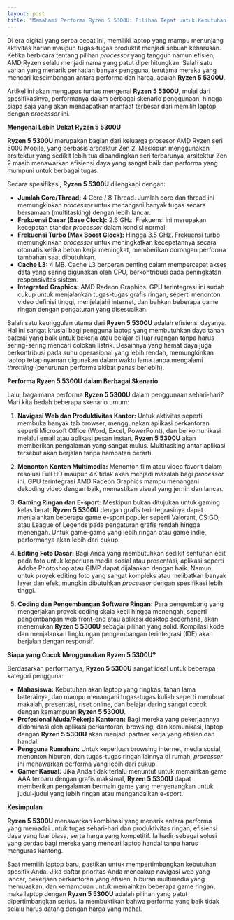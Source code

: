 ```yaml
---
layout: post
title: "Memahami Performa Ryzen 5 5300U: Pilihan Tepat untuk Kebutuhan Sehari-hari dan Produktivitas Ringan"
---
```


Di era digital yang serba cepat ini, memiliki laptop yang mampu menunjang aktivitas harian maupun tugas-tugas produktif menjadi sebuah keharusan. Ketika berbicara tentang pilihan *processor* yang tangguh namun efisien, AMD Ryzen selalu menjadi nama yang patut diperhitungkan. Salah satu varian yang menarik perhatian banyak pengguna, terutama mereka yang mencari keseimbangan antara performa dan harga, adalah **Ryzen 5 5300U**.

Artikel ini akan mengupas tuntas mengenai **Ryzen 5 5300U**, mulai dari spesifikasinya, performanya dalam berbagai skenario penggunaan, hingga siapa saja yang akan mendapatkan manfaat terbesar dari memilih laptop dengan *processor* ini.

**Mengenal Lebih Dekat Ryzen 5 5300U**

**Ryzen 5 5300U** merupakan bagian dari keluarga prosesor AMD Ryzen seri 5000 Mobile, yang berbasis arsitektur Zen 2. Meskipun menggunakan arsitektur yang sedikit lebih tua dibandingkan seri terbarunya, arsitektur Zen 2 masih menawarkan efisiensi daya yang sangat baik dan performa yang mumpuni untuk berbagai tugas.

Secara spesifikasi, **Ryzen 5 5300U** dilengkapi dengan:

*   **Jumlah Core/Thread:** 4 Core / 8 Thread. Jumlah core dan thread ini memungkinkan *processor* untuk menangani banyak tugas secara bersamaan (multitasking) dengan lebih lancar.
*   **Frekuensi Dasar (Base Clock):** 2.6 GHz. Frekuensi ini merupakan kecepatan standar *processor* dalam kondisi normal.
*   **Frekuensi Turbo (Max Boost Clock):** Hingga 3.5 GHz. Frekuensi turbo memungkinkan *processor* untuk meningkatkan kecepatannya secara otomatis ketika beban kerja meningkat, memberikan dorongan performa tambahan saat dibutuhkan.
*   **Cache L3:** 4 MB. Cache L3 berperan penting dalam mempercepat akses data yang sering digunakan oleh CPU, berkontribusi pada peningkatan responsivitas sistem.
*   **Integrated Graphics:** AMD Radeon Graphics. GPU terintegrasi ini sudah cukup untuk menjalankan tugas-tugas grafis ringan, seperti menonton video definisi tinggi, menjelajahi internet, dan bahkan beberapa game ringan dengan pengaturan yang disesuaikan.

Salah satu keunggulan utama dari **Ryzen 5 5300U** adalah efisiensi dayanya. Hal ini sangat krusial bagi pengguna laptop yang membutuhkan daya tahan baterai yang baik untuk bekerja atau belajar di luar ruangan tanpa harus sering-sering mencari colokan listrik. Desainnya yang hemat daya juga berkontribusi pada suhu operasional yang lebih rendah, memungkinkan laptop tetap nyaman digunakan dalam waktu lama tanpa mengalami *throttling* (penurunan performa akibat panas berlebih).

**Performa Ryzen 5 5300U dalam Berbagai Skenario**

Lalu, bagaimana performa **Ryzen 5 5300U** dalam penggunaan sehari-hari? Mari kita bedah beberapa skenario umum:

1.  **Navigasi Web dan Produktivitas Kantor:** Untuk aktivitas seperti membuka banyak tab browser, menggunakan aplikasi perkantoran seperti Microsoft Office (Word, Excel, PowerPoint), dan berkomunikasi melalui email atau aplikasi pesan instan, **Ryzen 5 5300U** akan memberikan pengalaman yang sangat mulus. Multitasking antar aplikasi tersebut akan berjalan tanpa hambatan berarti.

2.  **Menonton Konten Multimedia:** Menonton film atau video favorit dalam resolusi Full HD maupun 4K tidak akan menjadi masalah bagi *processor* ini. GPU terintegrasi AMD Radeon Graphics mampu menangani dekoding video dengan baik, memastikan visual yang jernih dan lancar.

3.  **Gaming Ringan dan E-sport:** Meskipun bukan ditujukan untuk gaming kelas berat, **Ryzen 5 5300U** dengan grafis terintegrasinya dapat menjalankan beberapa game e-sport populer seperti Valorant, CS:GO, atau League of Legends pada pengaturan grafis rendah hingga menengah. Untuk game-game yang lebih ringan atau game indie, performanya akan lebih dari cukup.

4.  **Editing Foto Dasar:** Bagi Anda yang membutuhkan sedikit sentuhan edit pada foto untuk keperluan media sosial atau presentasi, aplikasi seperti Adobe Photoshop atau GIMP dapat dijalankan dengan baik. Namun, untuk proyek editing foto yang sangat kompleks atau melibatkan banyak layer dan efek, mungkin dibutuhkan *processor* dengan spesifikasi lebih tinggi.

5.  **Coding dan Pengembangan Software Ringan:** Para pengembang yang mengerjakan proyek coding skala kecil hingga menengah, seperti pengembangan web front-end atau aplikasi desktop sederhana, akan menemukan **Ryzen 5 5300U** sebagai pilihan yang solid. Kompilasi kode dan menjalankan lingkungan pengembangan terintegrasi (IDE) akan berjalan dengan responsif.

**Siapa yang Cocok Menggunakan Ryzen 5 5300U?**

Berdasarkan performanya, **Ryzen 5 5300U** sangat ideal untuk beberapa kategori pengguna:

*   **Mahasiswa:** Kebutuhan akan laptop yang ringkas, tahan lama baterainya, dan mampu menangani tugas-tugas kuliah seperti membuat makalah, presentasi, riset online, dan belajar daring sangat cocok dengan kemampuan **Ryzen 5 5300U**.
*   **Profesional Muda/Pekerja Kantoran:** Bagi mereka yang pekerjaannya didominasi oleh aplikasi perkantoran, browsing, dan komunikasi, laptop dengan **Ryzen 5 5300U** akan menjadi partner kerja yang efisien dan handal.
*   **Pengguna Rumahan:** Untuk keperluan browsing internet, media sosial, menonton hiburan, dan tugas-tugas ringan lainnya di rumah, *processor* ini menawarkan performa yang lebih dari cukup.
*   **Gamer Kasual:** Jika Anda tidak terlalu menuntut untuk memainkan game AAA terbaru dengan grafis maksimal, **Ryzen 5 5300U** dapat memberikan pengalaman bermain game yang menyenangkan untuk judul-judul yang lebih ringan atau mengandalkan e-sport.

**Kesimpulan**

**Ryzen 5 5300U** menawarkan kombinasi yang menarik antara performa yang memadai untuk tugas sehari-hari dan produktivitas ringan, efisiensi daya yang luar biasa, serta harga yang kompetitif. Ia hadir sebagai solusi yang cerdas bagi mereka yang mencari laptop handal tanpa harus menguras kantong.

Saat memilih laptop baru, pastikan untuk mempertimbangkan kebutuhan spesifik Anda. Jika daftar prioritas Anda mencakup navigasi web yang lancar, pekerjaan perkantoran yang efisien, hiburan multimedia yang memuaskan, dan kemampuan untuk memainkan beberapa game ringan, maka laptop dengan **Ryzen 5 5300U** adalah pilihan yang patut dipertimbangkan serius. Ia membuktikan bahwa performa yang baik tidak selalu harus datang dengan harga yang mahal.
